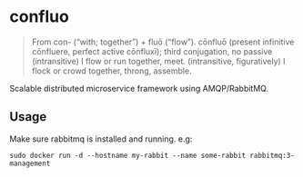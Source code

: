 # confluo

> From con- ‎(“with; together”) + fluō ‎(“flow”).
> cōnfluō ‎(present infinitive cōnfluere, perfect active cōnfluxī); third conjugation, no passive
>     (intransitive) I flow or run together, meet.
>     (intransitive, figuratively) I flock or crowd together, throng, assemble.

Scalable distributed microservice framework using AMQP/RabbitMQ.

## Usage

Make sure rabbitmq is installed and running. e.g:

    sudo docker run -d --hostname my-rabbit --name some-rabbit rabbitmq:3-management
